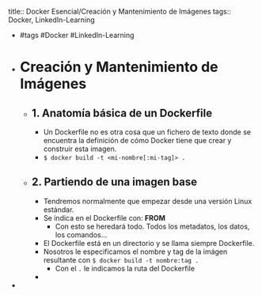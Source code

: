 title:: Docker Esencial/Creación y Mantenimiento de Imágenes
tags:: Docker, LinkedIn-Learning

- #tags #Docker #LinkedIn-Learning
- # Creación y Mantenimiento de Imágenes
	- ## 1. Anatomía básica de un Dockerfile
		- Un Dockerfile no es otra cosa que un fichero de texto donde se encuentra la definición de cómo Docker tiene que crear y construir esta imagen.
		- `$ docker build -t <mi-nombre[:mi-tag]> .`
	- ## 2. Partiendo de una imagen base
		- Tendremos normalmente que empezar desde una versión Linux estándar.
		- Se indica en el Dockerfile con: **FROM** <image>
			- Con esto se heredará todo. Todos los metadatos, los datos, los comandos...
		- El Dockerfile está en un directorio y se llama siempre Dockerfile.
		- Nosotros le especificamos el nombre y tag de la imágen resultante con `$ docker build -t nombre:tag .`
			- Con el `.` le indicamos la ruta del Dockerfile
		-
-
